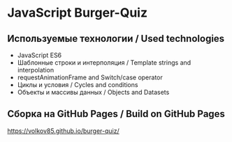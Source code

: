 # JavaScript Burger-Quiz

## Используемые технологии / Used technologies
* JavaScript ES6
* Шаблонные строки и интерполяция / Template strings and interpolation
* requestAnimationFrame and Switch/case operator
* Циклы и условия / Cycles and conditions
* Объекты и массивы данных / Objects and Datasets

## Сборка на GitHub Pages / Build on GitHub Pages
https://volkov85.github.io/burger-quiz/
